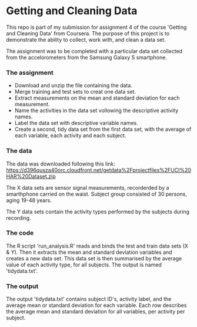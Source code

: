 # Getting and Cleaning Data
This repo is part of my submission for assignment 4 of the course 'Getting and Cleaning Data' from Coursera.
The purpose of this project is to demonstrate the ability to collect, work with, and clean a data set.

The assignment was to be completed with a particular data set collected from the accelorometers from the Samsung Galaxy S smartphone.


### The assignment
* Download and unzip the file containing the data.
* Merge training and test sets to creat one data set.
* Extract measurements on the mean and standard deviation for each measurement.
* Name the activities in the data set vollowing the descriptive activity names.
* Label the data set with descriptive variable names.
* Create a second, tidy data set from the first data set, with the average of each variable, each activity and each subject.


### The data
The data was downloaded following this link: https://d396qusza40orc.cloudfront.net/getdata%2Fprojectfiles%2FUCI%20HAR%20Dataset.zip

The X data sets are sensor signal measurements, recorderded by a smarthphone carried on the waist. Subject group consisted of 30 persons, aging 19-48 years.

The Y data sets contain the activity types performed by the subjects during recording.


### The code
The R script 'run_analysis.R' reads and binds the test and train data sets (X & Y). Then it extracts the mean and standard deviation variables and creates a new data set. This data set is then summarised by the average value of each activity type, for all subjects. The output is named 'tidydata.txt'.


### The output
The output 'tidydata.txt' contains subject ID's, activity label, and the average mean or standard deviation for each variable. Each row describes the average mean and standard deviation for all variables, per activity per subject.
